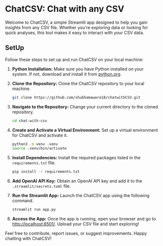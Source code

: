 # ChatCSV: Chat with any CSV

Welcome to ChatCSV, a simple Streamlit app designed to help you gain insights from any CSV file. Whether you're exploring data or looking for quick analyses, this tool makes it easy to interact with your CSV data.

## SetUp

Follow these steps to set up and run ChatCSV on your local machine:

1. **Python Installation:** Make sure you have Python installed on your system. If not, download and install it from [python.org](https://www.python.org/).

2. **Clone the Repository:** Clone the ChatCSV repository to your local machine.

    ```bash
    git clone https://github.com/shubhamaware18/chatwithCSV.git
    ```

3. **Navigate to the Repository:** Change your current directory to the cloned repository.

    ```bash
    cd chat-with-csv
    ```

4. **Create and Activate a Virtual Environment:** Set up a virtual environment for ChatCSV and activate it.

    ```bash
    python3 -m venv .venv
    source .venv/bin/activate
    ```

5. **Install Dependencies:** Install the required packages listed in the `requirements.txt` file.

    ```bash
    pip install -r requirements.txt
    ```

6. **Add OpenAI API Key:** Obtain an OpenAI API key and add it to the `.streamlit/secrets.toml` file.

7. **Run the Streamlit App:** Launch the ChatCSV app using the following command.

    ```bash
    streamlit run app.py
    ```

8. **Access the App:** Once the app is running, open your browser and go to [http://localhost:8501/](http://localhost:8501/). Upload your CSV file and start exploring!

Feel free to contribute, report issues, or suggest improvements. Happy chatting with ChatCSV!